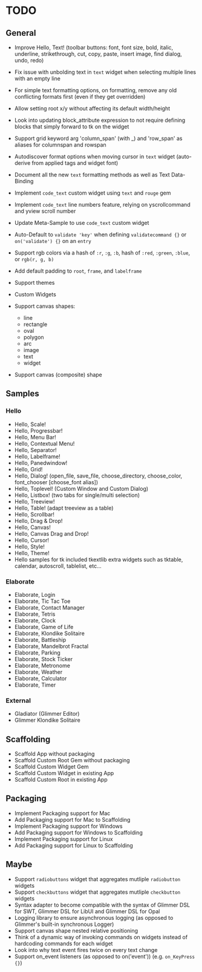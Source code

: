 # TODO

## General

- Improve Hello, Text! (toolbar buttons: font, font size, bold, italic, underline, strikethrough, cut, copy, paste, insert image, find dialog, undo, redo)
- Fix issue with unbolding text in `text` widget when selecting multiple lines with an empty line
- For simple text formatting options, on formatting, remove any old conflicting formats first (even if they get overridden)

- Allow setting root x/y without affecting its default width/height
- Look into updating block_attribute expression to not require defining blocks that simply forward to tk on the widget
- Support grid keyword arg 'column_span' (with _) and 'row_span' as aliases for columnspan and rowspan
- Autodiscover format options when moving cursor in `text` widget (auto-derive from applied tags and widget font)

- Document all the new `text` formatting methods as well as Text Data-Binding
- Implement `code_text` custom widget using `text` and `rouge` gem
- Implement `code_text` line numbers feature, relying on yscrollcommand and yview scroll number
- Update Meta-Sample to use `code_text` custom widget

- Auto-Default to `validate 'key'` when defining `validatecommand {}` or `on('validate') {}` on an `entry`
- Support rgb colors via a hash of `:r`, `:g`, `:b`, hash of `:red`, `:green`, `:blue`, or `rgb(r, g, b)`
- Add default padding to `root`, `frame`, and `labelframe`

- Support themes
- Custom Widgets
- Support canvas shapes:
  - line
  - rectangle
  - oval
  - polygon
  - arc
  - image
  - text
  - widget
- Support canvas (composite) shape

## Samples

### Hello

- Hello, Scale!
- Hello, Progressbar!
- Hello, Menu Bar!
- Hello, Contextual Menu!
- Hello, Separator!
- Hello, Labelframe!
- Hello, Panedwindow!
- Hello, Grid!
- Hello, Dialog! (open_file, save_file, choose_directory, choose_color, font_chooser [choose_font alias])
- Hello, Toplevel! (Custom Window and Custom Dialog)
- Hello, Listbox! (two tabs for single/multi selection)
- Hello, Treeview!
- Hello, Table! (adapt treeview as a table)
- Hello, Scrollbar!
- Hello, Drag & Drop!
- Hello, Canvas!
- Hello, Canvas Drag and Drop!
- Hello, Cursor!
- Hello, Style!
- Hello, Theme!
- Hello samples for tk included tkextlib extra widgets such as tktable, calendar, autoscroll, tablelist, etc...

### Elaborate

- Elaborate, Login
- Elaborate, Tic Tac Toe
- Elaborate, Contact Manager
- Elaborate, Tetris
- Elaborate, Clock
- Elaborate, Game of Life
- Elaborate, Klondike Solitaire
- Elaborate, Battleship
- Elaborate, Mandelbrot Fractal
- Elaborate, Parking
- Elaborate, Stock Ticker
- Elaborate, Metronome
- Elaborate, Weather
- Elaborate, Calculator
- Elaborate, Timer

### External

- Gladiator (Glimmer Editor)
- Glimmer Klondike Solitaire

## Scaffolding

- Scaffold App without packaging
- Scaffold Custom Root Gem without packaging
- Scaffold Custom Widget Gem
- Scaffold Custom Widget in existing App
- Scaffold Custom Root in existing App

## Packaging

- Implement Packaging support for Mac
- Add Packaging support for Mac to Scaffolding
- Implement Packaging support for Windows
- Add Packaging support for Windows to Scaffolding
- Implement Packaging support for Linux
- Add Packaging support for Linux to Scaffolding

## Maybe

- Support `radiobuttons` widget that aggregates mutliple `radiobutton` widgets
- Support `checkbuttons` widget that aggregates mutliple `checkbutton` widgets
- Syntax adapter to become compatible with the syntax of Glimmer DSL for SWT, Glimmer DSL for LibUI and Glimmer DSL for Opal
- Logging library to ensure asynchronous logging (as opposed to Glimmer's built-in synchronous Logger)
- Support canvas shape nested relative positioning
- Think of a dynamic way of invoking commands on widgets instead of hardcoding commands for each widget
- Look into why text <Modified> event fires twice on every text change
- Support on_event listeners (as opposed to on('event')) (e.g. `on_KeyPress {}`)
